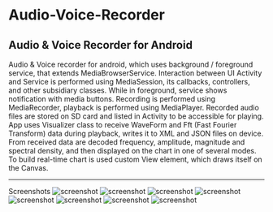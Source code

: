 # Audio-Voice-Recorder
Audio &amp; Voice Recorder for Android
-------------------------------------------
Audio & Voice recorder for android, which uses background / foreground service, that extends MediaBrowserService. Interaction between UI Activity and Service is performed using MediaSession, its callbacks, controllers, and other subsidiary classes. While in foreground, service shows notification with media buttons. Recording is performed using MediaRecorder, playback is performed using MediaPlayer. Recorded audio files are stored on SD card and listed in Activity to be accessible for playing. App uses Visualizer class to receive WaveForm and Fft (Fast Fourier Transform) data during playback, writes it to XML and JSON files on device. From received data are decoded frequency, amplitude, magnitude and spectral density, and then displayed on the chart in one of several modes. To build real-time chart is used custom View element, which draws itself on the Canvas.

-------------------------------------------
Screenshots
 ![screenshot](https://raw.githubusercontent.com/Vitaliy-B/Audio-Voice-Recorder/master/data/AVR_scrsh_01_ready.png "screenshot")
 ![screenshot](https://raw.githubusercontent.com/Vitaliy-B/Audio-Voice-Recorder/master/data/AVR_scrsh_02_rec.png "screenshot")
 ![screenshot](https://raw.githubusercontent.com/Vitaliy-B/Audio-Voice-Recorder/master/data/AVR_scrsh_03_type.png "screenshot")
 ![screenshot](https://raw.githubusercontent.com/Vitaliy-B/Audio-Voice-Recorder/master/data/AVR_scrsh_04_play_AF.png "screenshot")
 ![screenshot](https://raw.githubusercontent.com/Vitaliy-B/Audio-Voice-Recorder/master/data/AVR_scrsh_04_play_MF.png "screenshot")
 ![screenshot](https://raw.githubusercontent.com/Vitaliy-B/Audio-Voice-Recorder/master/data/AVR_scrsh_04_play_SDF.png "screenshot")
 ![screenshot](https://raw.githubusercontent.com/Vitaliy-B/Audio-Voice-Recorder/master/data/AVR_scrsh_05_pause.png "screenshot")
 ![screenshot](https://raw.githubusercontent.com/Vitaliy-B/Audio-Voice-Recorder/master/data/AVR_scrsh_06_saved.png "screenshot")
